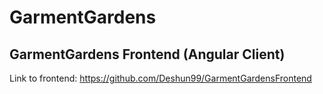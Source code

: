 # GarmentGardens

## GarmentGardens Frontend (Angular Client)

Link to frontend: https://github.com/Deshun99/GarmentGardensFrontend
